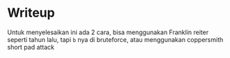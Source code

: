 # Writeup

Untuk menyelesaikan ini ada 2 cara, bisa menggunakan Franklin reiter seperti tahun lalu, tapi `b`  nya di bruteforce, atau menggunakan coppersmith short pad attack
